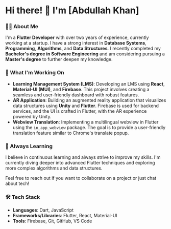 # Hi there! 👋 I'm [Abdullah Khan]

### 👨‍💻 About Me
I'm a **Flutter Developer** with over two years of experience, currently working at a startup. I have a strong interest in **Database Systems**, **Programming**, **Algorithms**, and **Data Structures**. I recently completed my **Bachelor's degree in Software Engineering** and am considering pursuing a **Master's degree** to further deepen my knowledge.

### 🚀 What I'm Working On
- **Learning Management System (LMS)**: Developing an LMS using **React**, **Material-UI (MUI)**, and **Firebase**. This project involves creating a seamless and user-friendly dashboard with robust features.
- **AR Application**: Building an augmented reality application that visualizes data structures using **Unity** and **Flutter**. Firebase is used for backend services, and the UI is crafted in Flutter, with the AR experience powered by Unity.
- **Webview Translation**: Implementing a multilingual webview in Flutter using the `in_app_webview` package. The goal is to provide a user-friendly translation feature similar to Chrome's translate popup.

### 🌱 Always Learning
I believe in continuous learning and always strive to improve my skills. I'm currently diving deeper into advanced Flutter techniques and exploring more complex algorithms and data structures.


Feel free to reach out if you want to collaborate on a project or just chat about tech!

### 🛠️ Tech Stack
- **Languages**: Dart, JavaScript
- **Frameworks/Libraries**: Flutter, React, Material-UI
- **Tools**: Firebase, Git, GitHub, VS Code
